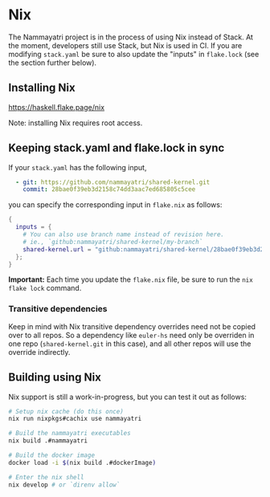 # Nix

The Nammayatri project is in the process of using Nix instead of Stack. At the moment, developers still use Stack, but Nix is used in CI. If you are modifying `stack.yaml` be sure to also update the "inputs" in `flake.lock` (see the section further below).

## Installing Nix

https://haskell.flake.page/nix

Note: installing Nix requires root access.

## Keeping stack.yaml and flake.lock in sync

If your `stack.yaml` has the following input,

```yaml
  - git: https://github.com/nammayatri/shared-kernel.git
    commit: 28bae0f39eb3d2158c74dd3aac7ed685805c5cee
```

you can specify the corresponding input in `flake.nix` as follows:

```nix
{
  inputs = {
    # You can also use branch name instead of revision here.
    # ie., `github:nammayatri/shared-kernel/my-branch`
    shared-kernel.url = "github:nammayatri/shared-kernel/28bae0f39eb3d2158c74dd3aac7ed685805c5cee";
  };
}
```

**Important:** Each time you update the `flake.nix` file, be sure to run the `nix flake lock` command.

### Transitive dependencies

Keep in mind with Nix transitive dependency overrides need not be copied over to all repos. So a dependency like `euler-hs` need only be overriden in one repo (`shared-kernel.git` in this case), and all other repos will use the override indirectly.

## Building using Nix

Nix support is still a work-in-progress, but you can test it out as follows:

```sh
# Setup nix cache (do this once)
nix run nixpkgs#cachix use nammayatri

# Build the nammayatri executables
nix build .#nammayatri

# Build the docker image
docker load -i $(nix build .#dockerImage)

# Enter the nix shell
nix develop # or `direnv allow`
```